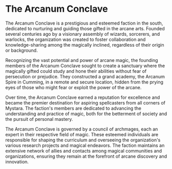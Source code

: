 # The Arcanum Conclave

The Arcanum Conclave is a prestigious and esteemed faction in the south, dedicated to nurturing and guiding those gifted in the arcane arts. Founded several centuries ago by a visionary assembly of wizards, sorcerers, and warlocks, the organization was created to foster collaboration and knowledge-sharing among the magically inclined, regardless of their origin or background.

Recognizing the vast potential and power of arcane magic, the founding members of the Arcanum Conclave sought to create a sanctuary where the magically gifted could study and hone their abilities without fear of persecution or prejudice. They constructed a grand academy, the Arcanum Spire in Cumming, in a remote and secure location, hidden from the prying eyes of those who might fear or exploit the power of the arcane.

Over time, the Arcanum Conclave earned a reputation for excellence and became the premier destination for aspiring spellcasters from all corners of Mystara. The faction's members are dedicated to advancing the understanding and practice of magic, both for the betterment of society and the pursuit of personal mastery.

The Arcanum Conclave is governed by a council of archmages, each an expert in their respective field of magic. These esteemed individuals are responsible for shaping the curriculum and overseeing the organization's various research projects and magical endeavors. The faction maintains an extensive network of allies and contacts among magical communities and organizations, ensuring they remain at the forefront of arcane discovery and innovation.
